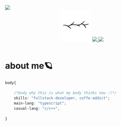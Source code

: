 <div><img src="https://komarev.com/ghpvc/?username=jvittor"/></div>
<div  align="center">
		<img width=20% src="giphy.webp"/>
	<a href="s">
  <img src="https://github-readme-stats.vercel.app/api/top-langs/?username=jvittor&exclude_repo=dkssud8150.github.io&layout=compact&theme=tokyonight" />
</a>
<a href="s">
  <img src="https://github-readme-stats.vercel.app/api?username=jvittor&theme=tokyonight&show_icons=true" width="42%" />
</a>
	</div>
<!-- <div align="center">
	<a href="https://git.io/typing-svg"><img src="https://readme-typing-svg.herokuapp.com?font=Fira+Code&duration=5004&pause=1000&color=9D0F7C&center=true&vCenter=true&width=435&lines=hello%2C+i'm+Jo%C3%A3o+V%C3%ADtor;i+from+Cruz+das+Almas+-+Bahia;i+study+enginner+computer+in+UFRB;you're+welcome+:)" alt="Typing SVG" /></a>
</div> -->
<br>
<h1>about me🪐</h1>

```css
body{

	/*body why this is what my body thinks now :)*/
	skills: "fullstack-developer, coffe-addict";
	main-lang: "typescript";
	casual-lang: "c/c++",

}
```



<!-- <div align="center">  -->
<!--   <img width="49%" height="195px" src="https://github-readme-stats.vercel.app/api?username=jvittor&show_icons=true&theme=radical" alt="joão vítor github stats" />  -->
<!-- </div> -->

  
  
  
